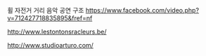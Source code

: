 
휠 자전거 거리 음악 공연 구조
https://www.facebook.com/video.php?v=712427718835895&fref=nf

http://www.lestontonsracleurs.be/

http://www.studioarturo.com/